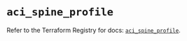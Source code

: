 # `aci_spine_profile`

Refer to the Terraform Registry for docs: [`aci_spine_profile`](https://registry.terraform.io/providers/ciscodevnet/aci/2.17.0/docs/resources/spine_profile).
